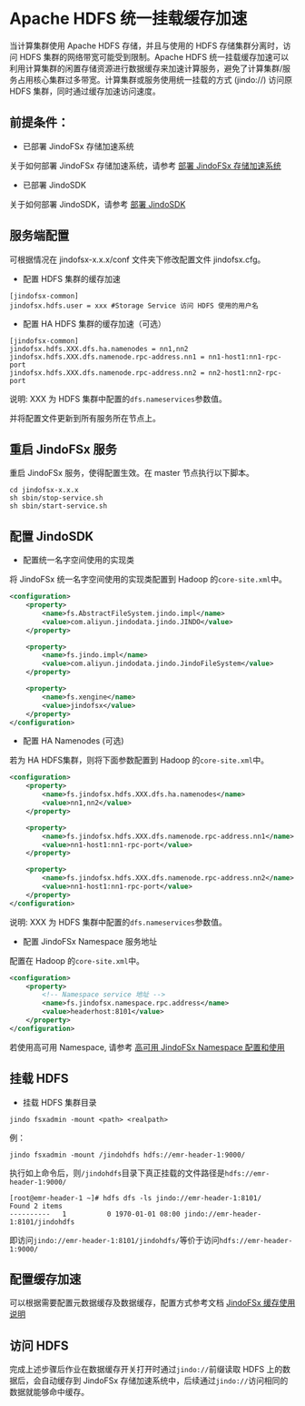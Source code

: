 # Apache HDFS 统一挂载缓存加速

当计算集群使用 Apache HDFS 存储，并且与使用的 HDFS 存储集群分离时，访问 HDFS 集群的网络带宽可能受到限制。Apache HDFS 统一挂载缓存加速可以利用计算集群的闲置存储资源进行数据缓存来加速计算服务，避免了计算集群/服务占用核心集群过多带宽。计算集群或服务使用统一挂载的方式 (jindo://) 访问原 HDFS 集群，同时通过缓存加速访问速度。

## 前提条件：
* 已部署 JindoFSx 存储加速系统

关于如何部署 JindoFSx 存储加速系统，请参考 [部署 JindoFSx 存储加速系统](/docs/user/4.x/4.6.x/4.6.8/jindofsx/deploy/deploy_jindofsx.md)

* 已部署 JindoSDK

关于如何部署 JindoSDK，请参考 [部署 JindoSDK](/docs/user/4.x/4.6.x/4.6.8/jindofsx/deploy/deploy_jindosdk.md)

## 服务端配置
可根据情况在 jindofsx-x.x.x/conf 文件夹下修改配置文件 jindofsx.cfg。

* 配置 HDFS 集群的缓存加速

```
[jindofsx-common]
jindofsx.hdfs.user = xxx #Storage Service 访问 HDFS 使用的用户名
```

* 配置 HA HDFS 集群的缓存加速（可选）

```
[jindofsx-common]
jindofsx.hdfs.XXX.dfs.ha.namenodes = nn1,nn2
jindofsx.hdfs.XXX.dfs.namenode.rpc-address.nn1 = nn1-host1:nn1-rpc-port
jindofsx.hdfs.XXX.dfs.namenode.rpc-address.nn2 = nn2-host1:nn2-rpc-port
```
说明: XXX 为 HDFS 集群中配置的`dfs.nameservices`参数值。

并将配置文件更新到所有服务所在节点上。

## 重启 JindoFSx 服务

重启 JindoFSx 服务，使得配置生效。在 master 节点执行以下脚本。
```
cd jindofsx-x.x.x
sh sbin/stop-service.sh
sh sbin/start-service.sh
```

## 配置 JindoSDK

* 配置统一名字空间使用的实现类

将 JindoFSx 统一名字空间使用的实现类配置到 Hadoop 的`core-site.xml`中。

```xml
<configuration>
    <property>
        <name>fs.AbstractFileSystem.jindo.impl</name>
        <value>com.aliyun.jindodata.jindo.JINDO</value>
    </property>

    <property>
        <name>fs.jindo.impl</name>
        <value>com.aliyun.jindodata.jindo.JindoFileSystem</value>
    </property>

    <property>
        <name>fs.xengine</name>
        <value>jindofsx</value>
    </property>
</configuration>
```

* 配置 HA Namenodes (可选)

若为 HA HDFS集群，则将下面参数配置到 Hadoop 的`core-site.xml`中。
```xml
<configuration>
    <property>
        <name>fs.jindofsx.hdfs.XXX.dfs.ha.namenodes</name>
        <value>nn1,nn2</value>
    </property>

    <property>
        <name>fs.jindofsx.hdfs.XXX.dfs.namenode.rpc-address.nn1</name>
        <value>nn1-host1:nn1-rpc-port</value>
    </property>

    <property>
        <name>fs.jindofsx.hdfs.XXX.dfs.namenode.rpc-address.nn2</name>
        <value>nn1-host1:nn1-rpc-port</value>
    </property>
</configuration>
```
说明: XXX 为 HDFS 集群中配置的`dfs.nameservices`参数值。

* 配置 JindoFSx Namespace 服务地址

配置在 Hadoop 的`core-site.xml`中。
```xml
<configuration>
    <property>
        <!-- Namespace service 地址 -->
        <name>fs.jindofsx.namespace.rpc.address</name>
        <value>headerhost:8101</value>
    </property>
</configuration>
```
若使用高可用 Namespace, 请参考 [高可用 JindoFSx Namespace 配置和使用](/docs/user/4.x/4.6.x/4.6.8/jindofsx/deploy/deploy_raft_ns.md)

## 挂载 HDFS

* 挂载 HDFS 集群目录

```
jindo fsxadmin -mount <path> <realpath>
```

例：

```
jindo fsxadmin -mount /jindohdfs hdfs://emr-header-1:9000/
```

执行如上命令后，则`/jindohdfs`目录下真正挂载的文件路径是`hdfs://emr-header-1:9000/`

```shell
[root@emr-header-1 ~]# hdfs dfs -ls jindo://emr-header-1:8101/
Found 2 items
----------   1          0 1970-01-01 08:00 jindo://emr-header-1:8101/jindohdfs
```
即访问`jindo://emr-header-1:8101/jindohdfs/`等价于访问`hdfs://emr-header-1:9000/`

## 配置缓存加速
可以根据需要配置元数据缓存及数据缓存，配置方式参考文档 [JindoFSx 缓存使用说明](../jindofsx_cache.md)

## 访问 HDFS
完成上述步骤后作业在数据缓存开关打开时通过`jindo://`前缀读取 HDFS 上的数据后，会自动缓存到 JindoFSx 存储加速系统中，后续通过`jindo://`访问相同的数据就能够命中缓存。

